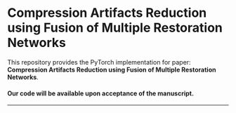 # Compression Artifacts Reduction using Fusion of Multiple Restoration Networks

This repository provides the PyTorch implementation for paper: **Compression Artifacts Reduction using Fusion of Multiple Restoration Networks**.



#### Our code will be available upon acceptance of the manuscript.

---
